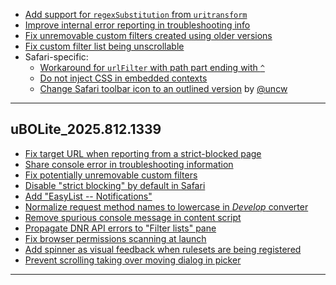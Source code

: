 - [Add support for `regexSubstitution` from `uritransform`](https://github.com/gorhill/uBlock/commit/fad0af591f)
- [Improve internal error reporting in troubleshooting info](https://github.com/gorhill/uBlock/commit/25d9964b1e)
- [Fix unremovable custom filters created using older versions](https://github.com/gorhill/uBlock/commit/d54c4a7052)
- [Fix custom filter list being unscrollable](https://github.com/gorhill/uBlock/commit/718b3cdb97)
- Safari-specific:
  - [Workaround for `urlFilter` with path part ending with `^`](https://github.com/gorhill/uBlock/commit/5957656a5b)
  - [Do not inject CSS in embedded contexts](https://github.com/gorhill/uBlock/commit/4d2cfd1487)
  - [Change Safari toolbar icon to an outlined version](https://github.com/gorhill/uBlock/commit/e6a8c87e0e) by [@uncw](https://github.com/uncw)

----------

## uBOLite_2025.812.1339

- [Fix target URL when reporting from a strict-blocked page](https://github.com/gorhill/uBlock/commit/18f9acd844)
- [Share console error in troubleshooting information](https://github.com/gorhill/uBlock/commit/28ea00fd11)
- [Fix potentially unremovable custom filters](https://github.com/gorhill/uBlock/commit/a1a5f3690f)
- [Disable "strict blocking" by default in Safari](https://github.com/gorhill/uBlock/commit/19a3de901c)
- [Add "EasyList -- Notifications"](https://github.com/gorhill/uBlock/commit/cf70f2abbc)
- [Normalize request method names to lowercase in _Develop_ converter](https://github.com/gorhill/uBlock/commit/b9956a8d18)
- [Remove spurious console message in content script](https://github.com/gorhill/uBlock/commit/dfa47baddf)
- [Propagate DNR API errors to "Filter lists" pane](https://github.com/gorhill/uBlock/commit/93206e3241)
- [Fix browser permissions scanning at launch](https://github.com/gorhill/uBlock/commit/e645fe7468)
- [Add spinner as visual feedback when rulesets are being registered](https://github.com/gorhill/uBlock/commit/b6829698cc)
- [Prevent scrolling taking over moving dialog in picker](https://github.com/gorhill/uBlock/commit/2d2de3a53b)

----------
